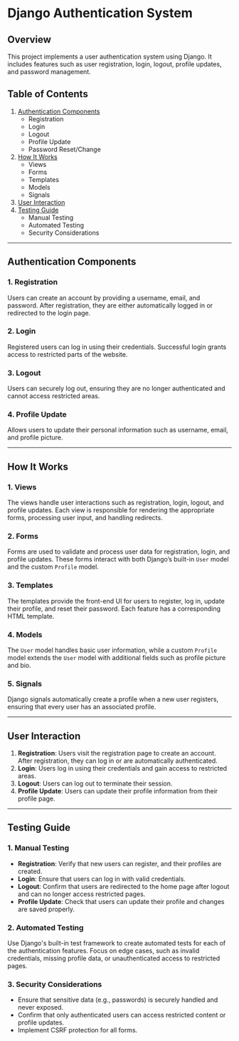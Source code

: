 # Django Authentication System

## Overview
This project implements a user authentication system using Django. It includes features such as user registration, login, logout, profile updates, and password management.

## Table of Contents
1. [Authentication Components](#authentication-components)
   - Registration
   - Login
   - Logout
   - Profile Update
   - Password Reset/Change
2. [How It Works](#how-it-works)
   - Views
   - Forms
   - Templates
   - Models
   - Signals
3. [User Interaction](#user-interaction)
4. [Testing Guide](#testing-guide)
   - Manual Testing
   - Automated Testing
   - Security Considerations

---

## Authentication Components

### 1. Registration
Users can create an account by providing a username, email, and password. After registration, they are either automatically logged in or redirected to the login page.

### 2. Login
Registered users can log in using their credentials. Successful login grants access to restricted parts of the website.

### 3. Logout
Users can securely log out, ensuring they are no longer authenticated and cannot access restricted areas.

### 4. Profile Update
Allows users to update their personal information such as username, email, and profile picture.

---

## How It Works

### 1. Views
The views handle user interactions such as registration, login, logout, and profile updates. Each view is responsible for rendering the appropriate forms, processing user input, and handling redirects.

### 2. Forms
Forms are used to validate and process user data for registration, login, and profile updates. These forms interact with both Django’s built-in `User` model and the custom `Profile` model.

### 3. Templates
The templates provide the front-end UI for users to register, log in, update their profile, and reset their password. Each feature has a corresponding HTML template.

### 4. Models
The `User` model handles basic user information, while a custom `Profile` model extends the `User` model with additional fields such as profile picture and bio.

### 5. Signals
Django signals automatically create a profile when a new user registers, ensuring that every user has an associated profile.

---

## User Interaction

1. **Registration**: Users visit the registration page to create an account. After registration, they can log in or are automatically authenticated.
2. **Login**: Users log in using their credentials and gain access to restricted areas.
3. **Logout**: Users can log out to terminate their session.
4. **Profile Update**: Users can update their profile information from their profile page.

---

## Testing Guide

### 1. Manual Testing

- **Registration**: Verify that new users can register, and their profiles are created.
- **Login**: Ensure that users can log in with valid credentials.
- **Logout**: Confirm that users are redirected to the home page after logout and can no longer access restricted pages.
- **Profile Update**: Check that users can update their profile and changes are saved properly.

### 2. Automated Testing
Use Django's built-in test framework to create automated tests for each of the authentication features. Focus on edge cases, such as invalid credentials, missing profile data, or unauthenticated access to restricted pages.

### 3. Security Considerations
- Ensure that sensitive data (e.g., passwords) is securely handled and never exposed.
- Confirm that only authenticated users can access restricted content or profile updates.
- Implement CSRF protection for all forms.

